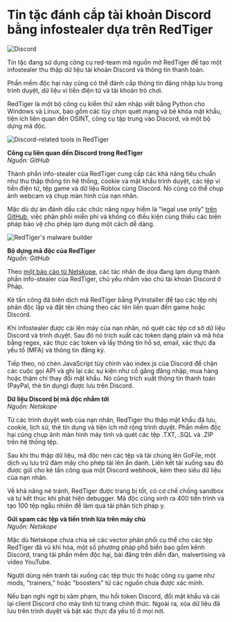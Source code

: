# Tin tặc đánh cắp tài khoản Discord bằng infostealer dựa trên RedTiger

![Discord](https://www.bleepstatic.com/content/hl-images/2023/11/03/Discord.jpg)

Tin tặc đang sử dụng công cụ red-team mã nguồn mở RedTiger để tạo một infostealer thu thập dữ liệu tài khoản Discord và thông tin thanh toán.

Phần mềm độc hại này cũng có thể đánh cắp thông tin đăng nhập lưu trong trình duyệt, dữ liệu ví tiền điện tử và tài khoản trò chơi.

RedTiger là một bộ công cụ kiểm thử xâm nhập viết bằng Python cho Windows và Linux, bao gồm các tùy chọn quét mạng và bẻ khóa mật khẩu, tiện ích liên quan đến OSINT, công cụ tập trung vào Discord, và một bộ dựng mã độc.

![Discord-related tools in RedTiger](https://www.bleepstatic.com/images/news/u/1100723/RedTigerDiscord.png)

**Công cụ liên quan đến Discord trong RedTiger**  
_Nguồn: GitHub_

Thành phần info-stealer của RedTiger cung cấp các khả năng tiêu chuẩn như thu thập thông tin hệ thống, cookie và mật khẩu trình duyệt, các tệp ví tiền điện tử, tệp game và dữ liệu Roblox cùng Discord. Nó cũng có thể chụp ảnh webcam và chụp màn hình của nạn nhân.

Mặc dù dự án đánh dấu các chức năng nguy hiểm là "legal use only" [trên GitHub](https://github.com/loxy0dev/RedTiger-Tools), việc phân phối miễn phí và không có điều kiện cùng thiếu các biện pháp bảo vệ cho phép lạm dụng một cách dễ dàng.

![RedTiger's malware builder](https://www.bleepstatic.com/images/news/u/1220909/2025/October/Builder.jpg)

**Bộ dựng mã độc của RedTiger**  
_Nguồn: GitHub_

Theo [một báo cáo từ Netskope](https://www.netskope.com/blog/redtiger-new-red-teaming-tool-in-the-wild-targeting-gamers-and-discord-accounts), các tác nhân đe dọa đang lạm dụng thành phần info-stealer của RedTiger, chủ yếu nhắm vào chủ tài khoản Discord ở Pháp.

Kẻ tấn công đã biên dịch mã RedTiger bằng PyInstaller để tạo các tệp nhị phân độc lập và đặt tên chúng theo các tên liên quan đến game hoặc Discord.

Khi infostealer được cài lên máy của nạn nhân, nó quét các tệp cơ sở dữ liệu Discord và trình duyệt. Sau đó nó trích xuất các token dạng plain và mã hóa bằng regex, xác thực các token và lấy thông tin hồ sơ, email, xác thực đa yếu tố (MFA) và thông tin đăng ký.

Tiếp theo, nó chèn JavaScript tùy chỉnh vào index.js của Discord để chặn các cuộc gọi API và ghi lại các sự kiện như cố gắng đăng nhập, mua hàng hoặc thậm chí thay đổi mật khẩu. Nó cũng trích xuất thông tin thanh toán (PayPal, thẻ tín dụng) được lưu trên Discord.

**Dữ liệu Discord bị mã độc nhắm tới**  
_Nguồn: Netskope_

Từ các trình duyệt web của nạn nhân, RedTiger thu thập mật khẩu đã lưu, cookie, lịch sử, thẻ tín dụng và tiện ích mở rộng trình duyệt. Phần mềm độc hại cũng chụp ảnh màn hình máy tính và quét các tệp .TXT, .SQL và .ZIP trên hệ thống tệp.

Sau khi thu thập dữ liệu, mã độc nén các tệp và tải chúng lên GoFile, một dịch vụ lưu trữ đám mây cho phép tải lên ẩn danh. Liên kết tải xuống sau đó được gửi cho kẻ tấn công qua một Discord webhook, kèm theo siêu dữ liệu của nạn nhân.

Về khả năng né tránh, RedTiger được trang bị tốt, có cơ chế chống sandbox và tự kết thúc khi phát hiện debugger. Mã độc cũng sinh ra 400 tiến trình và tạo 100 tệp ngẫu nhiên để làm quá tải phân tích pháp y.

**Gửi spam các tệp và tiến trình lừa trên máy chủ**  
_Nguồn: Netskope_

Mặc dù Netskope chưa chia sẻ các vector phân phối cụ thể cho các tệp RedTiger đã vũ khí hóa, một số phương pháp phổ biến bao gồm kênh Discord, trang tải phần mềm độc hại, bài đăng trên diễn đàn, malvertising và video YouTube.

Người dùng nên tránh tải xuống các tệp thực thi hoặc công cụ game như mods, "trainers," hoặc "boosters" từ các nguồn chưa được xác minh.

Nếu bạn nghi ngờ bị xâm phạm, thu hồi token Discord, đổi mật khẩu và cài lại client Discord cho máy tính từ trang chính thức. Ngoài ra, xóa dữ liệu đã lưu trên trình duyệt và bật xác thực đa yếu tố ở mọi nơi.